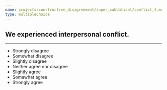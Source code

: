 ```yaml
---
name: projects/constructive_disagreement/super_sabbatical/conflict_4.md
type: multipleChoice
---
```


## We experienced interpersonal conflict.

---

- Strongly disagree
- Somewhat disagree
- Slightly disagree
- Neither agree nor disagree
- Slightly agree
- Somewhat agree
- Strongly agree
